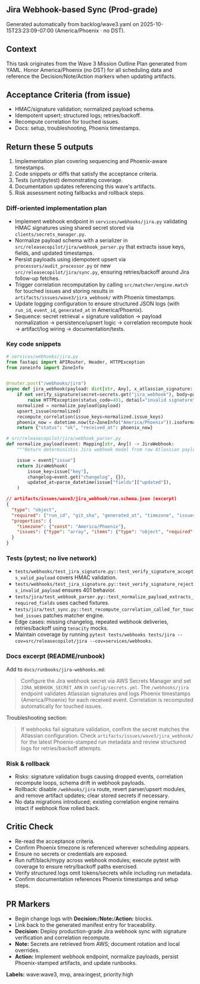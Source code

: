 ## Jira Webhook-based Sync (Prod-grade)

Generated automatically from backlog/wave3.yaml on 2025-10-15T23:23:09-07:00 (America/Phoenix · no DST).

## Context
This task originates from the Wave 3 Mission Outline Plan generated from YAML. Honor America/Phoenix (no DST) for all scheduling data and reference the Decision/Note/Action markers when updating artifacts.

## Acceptance Criteria (from issue)
- HMAC/signature validation; normalized payload schema.
- Idempotent upsert; structured logs; retries/backoff.
- Recompute correlation for touched issues.
- Docs: setup, troubleshooting, Phoenix timestamps.

## Return these 5 outputs
1. Implementation plan covering sequencing and Phoenix-aware timestamps.
2. Code snippets or diffs that satisfy the acceptance criteria.
3. Tests (unit/pytest) demonstrating coverage.
4. Documentation updates referencing this wave's artifacts.
5. Risk assessment noting fallbacks and rollback steps.

### Diff-oriented implementation plan
- Implement webhook endpoint in `services/webhooks/jira.py` validating HMAC signatures using shared secret stored via `clients/secrets_manager.py`.
- Normalize payload schema with a serializer in `src/releasecopilot/jira/webhook_parser.py` that extracts issue keys, fields, and updated timestamps.
- Persist payloads using idempotent upsert via `processors/audit_processor.py` or new `src/releasecopilot/jira/sync.py`, ensuring retries/backoff around Jira follow-up fetches.
- Trigger correlation recomputation by calling `src/matcher/engine.match` for touched issues and storing results in `artifacts/issues/wave3/jira_webhook/` with Phoenix timestamps.
- Update logging configuration to ensure structured JSON logs (with `run_id`, `event_id`, `generated_at` in America/Phoenix).
- Sequence: secret retrieval + signature validation → payload normalization → persistence/upsert logic → correlation recompute hook → artifact/log wiring → documentation/tests.

### Key code snippets
```python
# services/webhooks/jira.py
from fastapi import APIRouter, Header, HTTPException
from zoneinfo import ZoneInfo


@router.post("/webhooks/jira")
async def jira_webhook(payload: dict[str, Any], x_atlassian_signature: str = Header(...)) -> dict[str, str]:
    if not verify_signature(secret=secrets.get("jira_webhook"), body=payload, signature=x_atlassian_signature):
        raise HTTPException(status_code=401, detail="invalid signature")
    normalized = normalize_payload(payload)
    upsert_issue(normalized)
    recompute_correlation(issue_keys=normalized.issue_keys)
    phoenix_now = datetime.now(tz=ZoneInfo("America/Phoenix")).isoformat(timespec="seconds")
    return {"status": "ok", "received_at": phoenix_now}
```

```python
# src/releasecopilot/jira/webhook_parser.py
def normalize_payload(event: Mapping[str, Any]) -> JiraWebhook:
    """Return deterministic Jira webhook model from raw Atlassian payload."""

    issue = event["issue"]
    return JiraWebhook(
        issue_key=issue["key"],
        changelog=event.get("changelog", {}),
        updated_at=parse_datetime(issue["fields"]["updated"]),
    )
```

```json
// artifacts/issues/wave3/jira_webhook/run.schema.json (excerpt)
{
  "type": "object",
  "required": ["run_id", "git_sha", "generated_at", "timezone", "issues"],
  "properties": {
    "timezone": {"const": "America/Phoenix"},
    "issues": {"type": "array", "items": {"type": "object", "required": ["issue_key", "updated_at"]}}
  }
}
```

### Tests (pytest; no live network)
- `tests/webhooks/test_jira_signature.py::test_verify_signature_accepts_valid_payload` covers HMAC validation.
- `tests/webhooks/test_jira_signature.py::test_verify_signature_rejects_invalid_payload` ensures 401 behavior.
- `tests/jira/test_webhook_parser.py::test_normalize_payload_extracts_required_fields` uses cached fixtures.
- `tests/jira/test_sync.py::test_recompute_correlation_called_for_touched_issues` patches matcher engine.
- Edge cases: missing changelog, repeated webhook deliveries, retries/backoff using `tenacity` mocks.
- Maintain coverage by running `pytest tests/webhooks tests/jira --cov=src/releasecopilot/jira --cov=services/webhooks`.

### Docs excerpt (README/runbook)
Add to `docs/runbooks/jira-webhooks.md`:

> Configure the Jira webhook secret via AWS Secrets Manager and set `JIRA_WEBHOOK_SECRET_ARN` in `config/secrets.yml`. The `/webhooks/jira` endpoint validates Atlassian signatures and logs Phoenix timestamps (America/Phoenix) for each received event. Correlation is recomputed automatically for touched issues.

Troubleshooting section:

> If webhooks fail signature validation, confirm the secret matches the Atlassian configuration. Check `artifacts/issues/wave3/jira_webhook/` for the latest Phoenix-stamped run metadata and review structured logs for retries/backoff attempts.

### Risk & rollback
- Risks: signature validation bugs causing dropped events, correlation recompute loops, schema drift in webhook payloads.
- Rollback: disable `/webhooks/jira` route, revert parser/upsert modules, and remove artifact updates; clear stored secrets if necessary.
- No data migrations introduced; existing correlation engine remains intact if webhook flow rolled back.


## Critic Check
- Re-read the acceptance criteria.
- Confirm Phoenix timezone is referenced wherever scheduling appears.
- Ensure no secrets or credentials are exposed.
- Run ruff/black/mypy across webhook modules; execute pytest with coverage to ensure retry/backoff paths exercised.
- Verify structured logs omit tokens/secrets while including run metadata.
- Confirm documentation references Phoenix timestamps and setup steps.

## PR Markers
- Begin change logs with **Decision:**/**Note:**/**Action:** blocks.
- Link back to the generated manifest entry for traceability.
- **Decision:** Deploy production-grade Jira webhook sync with signature verification and correlation recompute.
- **Note:** Secrets are retrieved from AWS; document rotation and local overrides.
- **Action:** Implement webhook endpoint, normalize payloads, persist Phoenix-stamped artifacts, and update runbooks.

**Labels:** wave:wave3, mvp, area:ingest, priority:high
